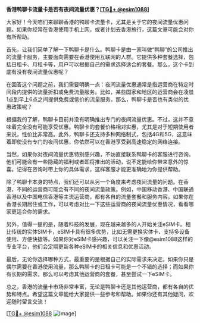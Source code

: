 **香港鸭聊卡流量卡是否有夜间流量优惠？[[TG💪+ @esim1088](https://t.me/s/esim1088)]**

大家好！今天咱们来聊聊香港的鸭聊卡流量卡，尤其是关于它的夜间流量优惠问题。如果你经常在香港使用手机上网，或者计划去香港旅行，这篇文章可能会对你有所帮助。

首先，让我们简单了解一下鸭聊卡是什么。鸭聊卡是由一家叫做“鸭聊”的公司推出的流量卡服务，主要面向需要在香港使用互联网的人群。它提供多种套餐选择，包括日租卡、月租卡等，用户可以根据自己的需求选择适合的套餐。那么，这个卡到底有没有夜间流量优惠呢？

在回答这个问题之前，我们需要明确一点：夜间流量优惠通常是指运营商在特定时间段内提供的流量折扣或免费流量服务。比如，某些国家和地区的运营商会在凌晨1点到早上6点之间提供免费或低价的流量服务。那么，鸭聊卡是否也有类似的优惠政策呢？

根据我的了解，鸭聊卡目前并没有明确推出专门的夜间流量优惠。不过，这并不意味着完全没有可能享受优惠。鸭聊卡的套餐价格相对实惠，尤其是对于短期使用者来说，性价比非常高。此外，鸭聊卡还支持多种网络制式，包括4G和5G，这意味着即使没有专门的夜间优惠，你依然可以在香港享受到高速稳定的网络连接。

当然，如果你对夜间流量优惠特别感兴趣，不妨直接联系鸭聊卡的客服进行咨询。他们可能会有一些隐藏的福利或者即将推出的活动，说不定能给你带来意外的惊喜。记得在咨询时带上你的具体需求，这样客服才能更准确地为你提供帮助。

除了鸭聊卡本身的特点，我们还可以从另一个角度来考虑夜间流量的问题。在香港，不同的运营商可能会有不同的夜间流量政策。例如，中国移动香港、中国联通香港以及中国电信香港等主流运营商，都有各自的流量套餐和服务内容。如果你在香港长期居住或工作，可以考虑对比一下这些运营商的夜间流量优惠情况，看看哪家更适合你的需求。

另外，值得一提的是，随着科技的发展，现在越来越多的人开始关注eSIM卡。相比传统的实体SIM卡，eSIM卡具有很多优势，比如无需更换实体卡、支持多设备使用、方便快捷等。如果你对eSIM卡感兴趣，可以关注一下像@esim1088这样的专业平台，他们会定期更新各种eSIM卡的相关信息和优惠活动。

最后，无论你选择哪种方式，最重要的是根据自己的实际需求来决定。如果你只是偶尔需要在香港使用流量，那么鸭聊卡的日租卡可能是一个不错的选择；而如果你有长期的需求，那么可以考虑其他运营商的套餐，甚至尝试一下eSIM卡。

总之，香港的流量卡市场非常丰富，无论是鸭聊卡还是其他运营商，都有各自的优势和特点。希望这篇文章能给大家提供一些参考和帮助。如果你还有其他疑问，欢迎随时留言交流！

[[TG💪+ @esim1088](https://t.me/s/esim1088) ![Image](https://i.postimg.cc/4NQfJmqS/Snipaste-2025-05-13-00-14-12.png)]